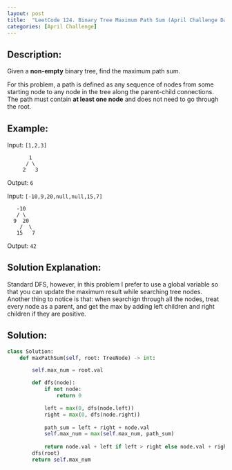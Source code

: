 ```yaml
---
layout: post
title:  "LeetCode 124. Binary Tree Maximum Path Sum (April Challenge Day #29)" 
categories: [April Challenge]
---
```

## Description:
Given a **non-empty** binary tree, find the maximum path sum.

For this problem, a path is defined as any sequence of nodes from some starting node to any node in the tree along the parent-child connections. The path must contain **at least one node** and does not need to go through the root.

## Example:
Input: `[1,2,3]`
```
       1
      / \
     2   3
```
Output: `6`

Input: `[-10,9,20,null,null,15,7]`
```
   -10
   / \
  9  20
    /  \
   15   7
```

Output: `42`

## Solution Explanation:
Standard DFS, however, in this problem I prefer to use a global variable so that you can update the maximum result while searching tree nodes. Another thing to notice is that: when searchign through all the nodes, treat every node as a parent, and get the max by adding left children and right children if they are positive. 

## Solution:

```python
class Solution:
    def maxPathSum(self, root: TreeNode) -> int:

        self.max_num = root.val

        def dfs(node):
            if not node:
                return 0

            left = max(0, dfs(node.left))
            right = max(0, dfs(node.right))
            
            path_sum = left + right + node.val
            self.max_num = max(self.max_num, path_sum)
            
            return node.val + left if left > right else node.val + right
        dfs(root)
        return self.max_num
```
